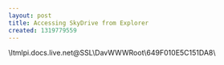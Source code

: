 ```yaml
---
layout: post
title: Accessing SkyDrive from Explorer
created: 1319779559
---
```

\\ltmlpi.docs.live.net@SSL\DavWWWRoot\649F010E5C151DA8\
